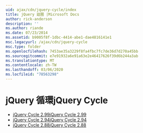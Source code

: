 ```yaml
---
uid: ajax/cdn/jquery-cycle/index
title: jQuery 迴圈 |Microsoft Docs
author: rick-anderson
description: ''
ms.author: riande
ms.date: 07/23/2014
ms.assetid: b9005f8f-1dbc-4414-abe1-dae4816141e1
msc.legacyurl: /ajax/cdn/jquery-cycle
msc.type: folder
ms.openlocfilehash: 7453ae35a3229f8fa4fbc7fc7de36d7d270a45bb
ms.sourcegitcommit: e7e91932a6e91a63e2e46417626f39d6b244a3ab
ms.translationtype: MT
ms.contentlocale: zh-TW
ms.lasthandoff: 03/06/2020
ms.locfileid: "78563298"
---
```

# <a name="jquery-cycle"></a><span data-ttu-id="7ec1f-102">jQuery 循環</span><span class="sxs-lookup"><span data-stu-id="7ec1f-102">jQuery Cycle</span></span>

- [<span data-ttu-id="7ec1f-103">jQuery Cycle 2.99</span><span class="sxs-lookup"><span data-stu-id="7ec1f-103">jQuery Cycle 2.99</span></span>](cdnjquerycycle299.md)
- [<span data-ttu-id="7ec1f-104">jQuery Cycle 2.94</span><span class="sxs-lookup"><span data-stu-id="7ec1f-104">jQuery Cycle 2.94</span></span>](cdnjquerycycle294.md)
- [<span data-ttu-id="7ec1f-105">jQuery Cycle 2.88</span><span class="sxs-lookup"><span data-stu-id="7ec1f-105">jQuery Cycle 2.88</span></span>](cdnjquerycycle288.md)
